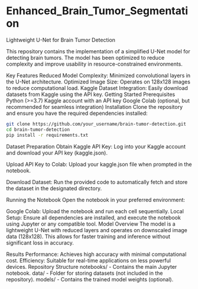 # Enhanced_Brain_Tumor_Segmentation
Lightweight U-Net for Brain Tumor Detection


This repository contains the implementation of a simplified U-Net model for detecting brain tumors. The model has been optimized to reduce complexity and improve usability in resource-constrained environments.

Key Features
Reduced Model Complexity: Minimized convolutional layers in the U-Net architecture.
Optimized Image Size: Operates on 128x128 images to reduce computational load.
Kaggle Dataset Integration: Easily download datasets from Kaggle using the API key.
Getting Started
Prerequisites
Python (>=3.7)
Kaggle account with an API key
Google Colab (optional, but recommended for seamless integration)
Installation
Clone the repository and ensure you have the required dependencies installed:

```bash
git clone https://github.com/your_username/brain-tumor-detection.git
cd brain-tumor-detection
pip install -r requirements.txt
```

Dataset Preparation
Obtain Kaggle API Key:
Log into your Kaggle account and download your API key (kaggle.json).

Upload API Key to Colab:
Upload your kaggle.json file when prompted in the notebook.

Download Dataset:
Run the provided code to automatically fetch and store the dataset in the designated directory.

Running the Notebook
Open the notebook in your preferred environment:

Google Colab: Upload the notebook and run each cell sequentially.
Local Setup: Ensure all dependencies are installed, and execute the notebook using Jupyter or any compatible tool.
Model Overview
The model is a lightweight U-Net with reduced layers and operates on downscaled image data (128x128). This allows for faster training and inference without significant loss in accuracy.

Results
Performance: Achieves high accuracy with minimal computational cost.
Efficiency: Suitable for real-time applications on less powerful devices.
Repository Structure
notebooks/ - Contains the main Jupyter notebook.
data/ - Folder for storing datasets (not included in the repository).
models/ - Contains the trained model weights (optional).
